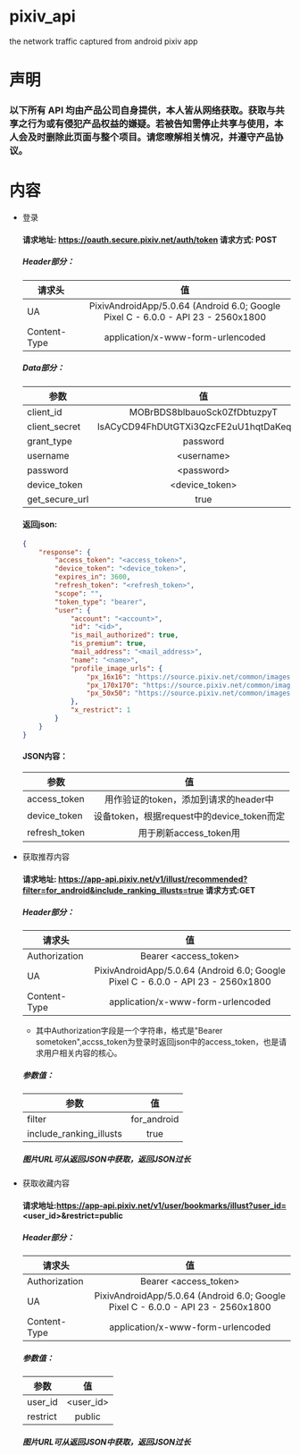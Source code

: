 # pixiv_api
the network traffic captured from android pixiv app 

# 声明
### 以下所有 API 均由产品公司自身提供，本人皆从网络获取。获取与共享之行为或有侵犯产品权益的嫌疑。若被告知需停止共享与使用，本人会及时删除此页面与整个项目。请您暸解相关情况，并遵守产品协议。

# 内容
* 登录 
  #### 请求地址: https://oauth.secure.pixiv.net/auth/token  请求方式: POST

  ##### Header部分：

  | 请求头        | 值           |
  | ------------- |:-------------:|
  | UA | PixivAndroidApp/5.0.64 (Android 6.0; Google Pixel C - 6.0.0 - API 23 - 2560x1800 |
  |Content-Type | application/x-www-form-urlencoded |

  ##### Data部分：

  | 参数        | 值           |
  | ------------- |:-------------:|
  | client_id | MOBrBDS8blbauoSck0ZfDbtuzpyT |
  | client_secret | lsACyCD94FhDUtGTXi3QzcFE2uU1hqtDaKeqrdwj |
  | grant_type | password |
  | username | \<username\> |
  | password | \<password\> |
  | device_token | \<device_token\> |
  | get_secure_url | true |

  #### 返回json:
  ```json
  {
      "response": {
          "access_token": "<access_token>",
          "device_token": "<device_token>",
          "expires_in": 3600,
          "refresh_token": "<refresh_token>",
          "scope": "",
          "token_type": "bearer",  
          "user": {
              "account": "<account>",
              "id": "<id>",
              "is_mail_authorized": true,
              "is_premium": true,
              "mail_address": "<mail_address>",
              "name": "<name>",
              "profile_image_urls": {
                  "px_16x16": "https://source.pixiv.net/common/images/no_profile_ss.png",
                  "px_170x170": "https://source.pixiv.net/common/images/no_profile.png",
                  "px_50x50": "https://source.pixiv.net/common/images/no_profile_s.png"
              },
              "x_restrict": 1
          }
      }
  }
  ```
  #### JSON内容：

  | 参数       | 值           |
  | ------------- |:-------------:|
  | access_token | 用作验证的token，添加到请求的header中 |
  | device_token | 设备token，根据request中的device_token而定 |
  | refresh_token | 用于刷新access_token用 |

* 获取推荐内容
  #### 请求地址: https://app-api.pixiv.net/v1/illust/recommended?filter=for_android&include_ranking_illusts=true 请求方式:GET
  
  ##### Header部分：

  | 请求头        | 值           |
  | ------------- |:-------------:|
  | Authorization | Bearer <access_token> |
  | UA | PixivAndroidApp/5.0.64 (Android 6.0; Google Pixel C - 6.0.0 - API 23 - 2560x1800 |
  |Content-Type | application/x-www-form-urlencoded |
  
  * 其中Authorization字段是一个字符串，格式是"Bearer sometoken",accss_token为登录时返回json中的access_token，也是请求用户相关内容的核心。
  
  ##### 参数值：
  
  | 参数        | 值           |
  | ------------- |:-------------:|
  | filter |    for_android  |
  | include_ranking_illusts | true |
  
  ##### 图片URL可从返回JSON中获取，返回JSON过长
  
* 获取收藏内容
  #### 请求地址:https://app-api.pixiv.net/v1/user/bookmarks/illust?user_id=<user_id>&restrict=public
  ##### Header部分：

  | 请求头        | 值           |
  | ------------- |:-------------:|
  | Authorization | Bearer <access_token> |
  | UA | PixivAndroidApp/5.0.64 (Android 6.0; Google Pixel C - 6.0.0 - API 23 - 2560x1800 |
  |Content-Type | application/x-www-form-urlencoded |
  
  ##### 参数值：
  
  | 参数        | 值           |
  | ------------- |:-------------:|
  | user_id |    <user_id> |
  | restrict | public |
  
  ##### 图片URL可从返回JSON中获取，返回JSON过长
